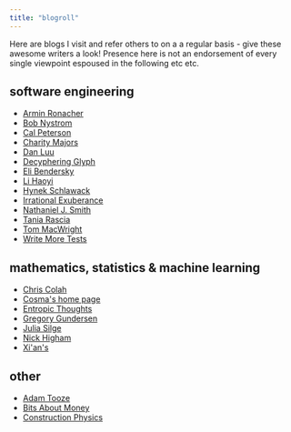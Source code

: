 ```yaml
---
title: "blogroll"
---
```


Here are blogs I visit and refer others to on a a regular basis - give these awesome
writers a look! Presence here is not an endorsement of every single viewpoint espoused
in the following etc etc.

## software engineering

- [Armin Ronacher](https://lucumr.pocoo.org/)
- [Bob Nystrom](https://journal.stuffwithstuff.com)
- [Cal Peterson](https://calpaterson.com/)
- [Charity Majors](https://charity.wtf/)
- [Dan Luu](https://danluu.com/)
- [Decyphering Glyph](https://blog.glyph.im/)
- [Eli Bendersky](https://eli.thegreenplace.net/archives/all)
- [Li Haoyi](https://www.lihaoyi.com/)
- [Hynek Schlawack](https://hynek.me/)
- [Irrational Exuberance](https://lethain.com/)
- [Nathaniel J. Smith](https://vorpus.org/blog/)
- [Tania Rascia](https://www.taniarascia.com/)
- [Tom MacWright](https://macwright.com/)
- [Write More Tests](https://writemoretests.com/2012/02/estimating-like-an-adult-what-to-steal-from-agile)

## mathematics, statistics & machine learning

- [Chris Colah](https://colah.github.io/)
- [Cosma's home page](http://bactra.org/)
- [Entropic Thoughts](https://entropicthoughts.com/index)
- [Gregory Gundersen](https://gregorygundersen.com/blog/)
- [Julia Silge](https://juliasilge.com/)
- [Nick Higham](https://nhigham.com/blog/)
- [Xi'an's](https://xianblog.wordpress.com/page/2/)

## other

- [Adam Tooze](https://adamtooze.com/blog/)
- [Bits About Money](https://www.bitsaboutmoney.com/)
- [Construction Physics](https://www.construction-physics.com/)
